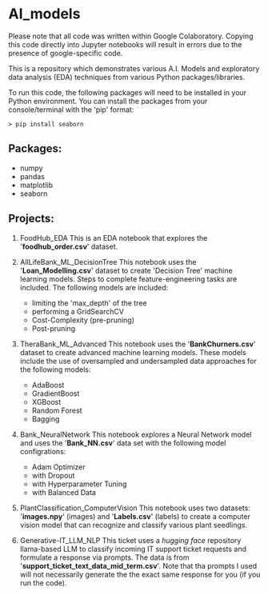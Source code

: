 # AI_models
Please note that all code was written within Google Colaboratory. Copying this code directly into 
Jupyter notebooks will result in errors due to the presence of google-specific code.

This is a repository which demonstrates various A.I. Models and exploratory data analysis (EDA) 
techniques from various Python packages/libraries.

To run this code, the following packages will need to be installed in your Python environment. You can 
install the packages from your console/terminal with the 'pip' format:

`> pip install seaborn`

## Packages:
* numpy
* pandas
* matplotlib
* seaborn

## Projects:

1. FoodHub_EDA
   This is an EDA notebook that explores the '**foodhub_order.csv**' dataset.

2. AllLifeBank_ML_DecisionTree
   This notebook uses the '**Loan_Modelling.csv**' dataset to create 'Decision Tree' machine learning models.
   Steps to complete feature-engineering tasks are included. The following models are included:
   - limiting the 'max_depth' of the tree
   - performing a GridSearchCV
   - Cost-Complexity (pre-pruning)
   - Post-pruning

3. TheraBank_ML_Advanced
   This notebook uses the '**BankChurners.csv**' dataset to create advanced machine learning models. These models
   include the use of oversampled and undersampled data approaches for the following models:
   - AdaBoost
   - GradientBoost
   - XGBoost
   - Random Forest
   - Bagging

5. Bank_NeuralNetwork
   This notebook explores a Neural Network model and uses the '**Bank_NN.csv**' data set with the following model
   configrations:
   - Adam Optimizer
   - with Dropout
   - with Hyperparameter Tuning
   - with Balanced Data

6. PlantClassification_ComputerVision
   This notebook uses two datasets: '**images.npy**' (images) and '**Labels.csv**' (labels) to create a computer vision
   model that can recognize and classify various plant seedlings.

7. Generative-IT_LLM_NLP
   This ticket uses a *hugging face* repository llama-based LLM to classify incoming IT support ticket requests
   and formulate a response via prompts. The data is from '**support_ticket_text_data_mid_term.csv**'. Note that tha
   prompts I used will not necessarily generate the the exact same response for you (if you run the code).
   

   
    
